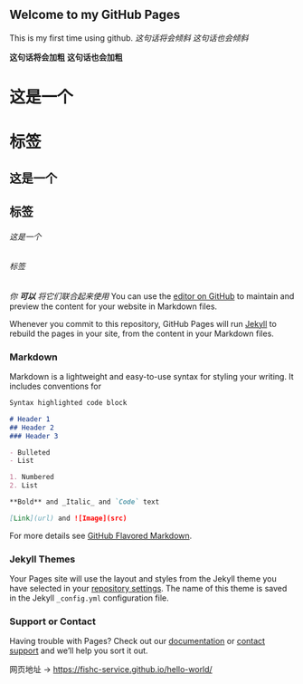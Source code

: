 ## Welcome to my GitHub Pages
This is my first time using github.
*这句话将会倾斜*
_这句话也会倾斜_

**这句话将会加粗**
__这句话也会加粗__

# 这是一个 <h1> 标签
## 这是一个 <h2> 标签
###### 这是一个 <h6> 标签

_你 **可以** 将它们联合起来使用_
You can use the [editor on GitHub](https://github.com/lwuuXie/12345/edit/master/README.md) to maintain and preview the content for your website in Markdown files.

Whenever you commit to this repository, GitHub Pages will run [Jekyll](https://jekyllrb.com/) to rebuild the pages in your site, from the content in your Markdown files.

### Markdown

Markdown is a lightweight and easy-to-use syntax for styling your writing. It includes conventions for

```markdown
Syntax highlighted code block

# Header 1
## Header 2
### Header 3

- Bulleted
- List

1. Numbered
2. List

**Bold** and _Italic_ and `Code` text

[Link](url) and ![Image](src)
```

For more details see [GitHub Flavored Markdown](https://guides.github.com/features/mastering-markdown/).

### Jekyll Themes

Your Pages site will use the layout and styles from the Jekyll theme you have selected in your [repository settings](https://github.com/lwuuXie/12345/settings). The name of this theme is saved in the Jekyll `_config.yml` configuration file.

### Support or Contact

Having trouble with Pages? Check out our [documentation](https://help.github.com/categories/github-pages-basics/) or [contact support](https://github.com/contact) and we’ll help you sort it out.

网页地址 -> https://fishc-service.github.io/hello-world/
